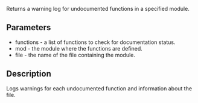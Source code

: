 Returns a warning log for undocumented functions in a specified module.

## Parameters

- functions - a list of functions to check for documentation status.
- mod - the module where the functions are defined.
- file - the name of the file containing the module.

## Description
Logs warnings for each undocumented function and information about the file.